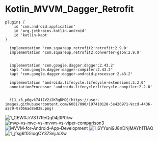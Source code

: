 # Kotlin_MVVM_Dagger_Retrofit

    plugins {
        id 'com.android.application'
        id 'org.jetbrains.kotlin.android'
        id 'kotlin-kapt'
    }

      implementation 'com.squareup.retrofit2:retrofit:2.9.0'
      implementation 'com.squareup.retrofit2:converter-gson:2.9.0'


      implementation 'com.google.dagger:dagger:2.43.2'
      kapt "com.google.dagger:dagger-compiler:2.43.2"
      kapt "com.google.dagger:dagger-android-processor:2.43.2"

      implementation 'androidx.lifecycle:lifecycle-extensions:2.2.0'
      annotationProcessor 'androidx.lifecycle:lifecycle-compiler:2.2.0'
      
      
      ![1_z3_p6gvk7411V2i2KRgDMQ](https://user-images.githubusercontent.com/60017090/197410128-5e426971-9ccd-4436-a279-97056ad8e828.png)
![1_CEW0JrVST7ReQq04j0P0kw](https://user-images.githubusercontent.com/60017090/197410140-5f86b8a1-64a7-4e34-88f4-aebb0beae898.png)
![mvp-vs-mvc-vs-mvvm-vs-viper-comparison3](https://user-images.githubusercontent.com/60017090/197410150-7f658d4f-b898-4c56-8515-551d461b907e.jpg)
![MVVM-for-Android-App-Development](https://user-images.githubusercontent.com/60017090/197410169-03346a66-319c-420b-8f2b-ca083bf99eae.png)
![1_6YYuni9J8nDNjMAYh1TIAQ](https://user-images.githubusercontent.com/60017090/197410177-9a49cdfb-6661-4459-808d-be89b69ca2a8.jpeg)
![1_jfsg6f0GiogCY37SnjJcXw](https://user-images.githubusercontent.com/60017090/197410181-cb688dd4-177a-4341-ab75-50c8be8d27ee.png)
